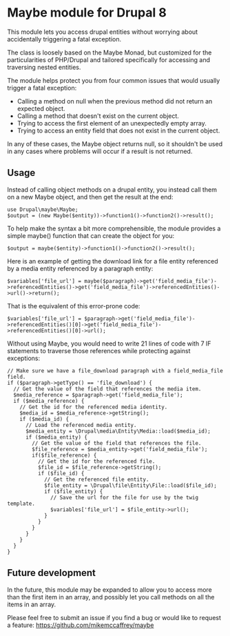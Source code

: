 # Maybe module for Drupal 8

This module lets you access drupal entities without worrying about accidentally triggering a fatal exception.

The class is loosely based on the Maybe Monad, but customized for the particularities of PHP/Drupal and tailored specifically for accessing and traversing nested entities.

The module helps protect you from four common issues that would usually trigger a fatal exception:

* Calling a method on null when the previous method did not return an expected object.
* Calling a method that doesn't exist on the current object.
* Trying to access the first element of an unexpectedly empty array.
* Trying to access an entity field that does not exist in the current object.

In any of these cases, the Maybe object returns null, so it shouldn't be used in any cases where problems will occur if a result is not returned.

## Usage

Instead of calling object methods on a drupal entity, you instead call them on a new Maybe object, and then get the result at the end:
```
use Drupal\maybe\Maybe;
$output = (new Maybe($entity))->function1()->function2()->result();
```

To help make the syntax a bit more comprehensible, the module provides a simple maybe() function that can create the object for you:
```
$output = maybe($entity)->function1()->function2()->result();
```

Here is an example of getting the download link for a file entity referenced by a media entity referenced by a paragraph entity:
```
$variables['file_url'] = maybe($paragraph)->get('field_media_file')->referencedEntities()->get('field_media_file')->referencedEntities()->url()->return();
```

That is the equivalent of this error-prone code:
```
$variables['file_url'] = $paragraph->get('field_media_file')->referencedEntities()[0]->get('field_media_file')->referencedEntities()[0]->url();
```

Without using Maybe, you would need to write 21 lines of code with 7 IF statements to traverse those references while protecting against exceptions:
```
// Make sure we have a file_download paragraph with a field_media_file field.
if ($paragraph->getType() == 'file_download') {
  // Get the value of the field that references the media item.
  $media_reference = $paragraph->get('field_media_file');
  if ($media_reference) {
    // Get the id for the referenced media identity.
    $media_id = $media_reference->getString();
    if ($media_id) {
      // Load the referenced media entity.
      $media_entity = \Drupal\media\Entity\Media::load($media_id);
      if ($media_entity) {
        // Get the value of the field that references the file.
        $file_reference = $media_entity->get('field_media_file');
        if($file_reference) {
          // Get the id for the referenced file.
          $file_id = $file_reference->getString();
          if ($file_id) {
            // Get the referenced file entity.
            $file_entity = \Drupal\file\Entity\File::load($file_id);
            if ($file_entity) {
              // Save the url for the file for use by the twig template.
              $variables['file_url'] = $file_entity->url();
            }
          }
        }
      }
    }
  }
}
```

## Future development

In the future, this module may be expanded to allow you to access more than the first item in an array, and possibly let you call methods on all the items in an array.

Please feel free to submit an issue if you find a bug or would like to request a feature: https://github.com/mikemccaffrey/maybe
